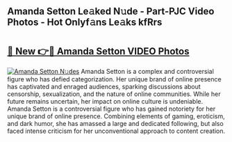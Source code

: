 ## Amanda Setton Le𝚊ked N𝚞de - Part-PJC Video Photos - Hot Onlyf𝚊ns Le𝚊ks kfRrs

# <h2><a href="http://ab36379.deff.icu/?id=Amanda+Setton">🔗 New 👉🔴 Amanda Setton VIDEO Photos</a></h2>

[![Amanda Setton N𝚞des](https://i.imgur.com/rIISA9y.gif)](http://ab36379.deff.icu/?id=Amanda+Setton)
Amanda Setton is a complex and controversial figure who has defied categorization. Her unique brand of online presence has captivated and enraged audiences, sparking discussions about censorship, sexualization, and the nature of online communities. While her future remains uncertain, her impact on online culture is undeniable. Amanda Setton is a controversial figure who has gained notoriety for her unique brand of online presence. Combining elements of gaming, eroticism, and dark humor, she has amassed a large and dedicated following, but also faced intense criticism for her unconventional approach to content creation.

